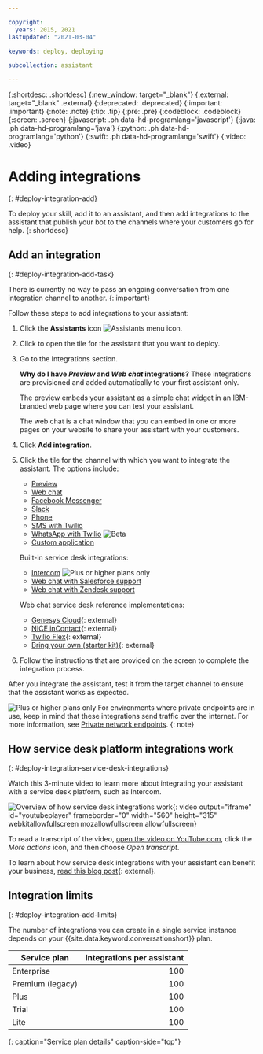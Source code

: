 ```yaml
---

copyright:
  years: 2015, 2021
lastupdated: "2021-03-04"

keywords: deploy, deploying

subcollection: assistant

---
```


{:shortdesc: .shortdesc}
{:new_window: target="_blank"}
{:external: target="_blank" .external}
{:deprecated: .deprecated}
{:important: .important}
{:note: .note}
{:tip: .tip}
{:pre: .pre}
{:codeblock: .codeblock}
{:screen: .screen}
{:javascript: .ph data-hd-programlang='javascript'}
{:java: .ph data-hd-programlang='java'}
{:python: .ph data-hd-programlang='python'}
{:swift: .ph data-hd-programlang='swift'}
{:video: .video}

# Adding integrations
{: #deploy-integration-add}

To deploy your skill, add it to an assistant, and then add integrations to the assistant that publish your bot to the channels where your customers go for help.
{: shortdesc}

## Add an integration
{: #deploy-integration-add-task}

There is currently no way to pass an ongoing conversation from one integration channel to another.
{: important}

Follow these steps to add integrations to your assistant:

1.  Click the **Assistants** icon ![Assistants menu icon](images/nav-ass-icon.png).

1.  Click to open the tile for the assistant that you want to deploy.

1.  Go to the Integrations section.

    **Why do I have *Preview* and *Web chat* integrations?** These integrations are provisioned and added automatically to your first assistant only.
    
    The preview embeds your assistant as a simple chat widget in an IBM-branded web page where you can test your assistant.

    The web chat is a chat window that you can embed in one or more pages on your website to share your assistant with your customers.

1.  Click **Add integration**.

1.  Click the tile for the channel with which you want to integrate the assistant. The options include:

    - [Preview](/docs/assistant?topic=assistant-deploy-web-link)
    - [Web chat](/docs/assistant?topic=assistant-deploy-web-chat)
    - [Facebook Messenger](/docs/assistant?topic=assistant-deploy-facebook)
    - [Slack](/docs/assistant?topic=assistant-deploy-slack)
    - [Phone](/docs/assistant?topic=assistant-deploy-phone)
    - [SMS with Twilio](/docs/assistant?topic=assistant-deploy-sms)
    - [WhatsApp with Twilio](/docs/assistant?topic=assistant-deploy-whatsapp) ![Beta](images/beta.png)
    - [Custom application](/docs/assistant?topic=assistant-deploy-custom-app)

    Built-in service desk integrations:

    - [Intercom](/docs/assistant?topic=assistant-deploy-intercom)  ![Plus or higher plans only](images/plus.png)
    - [Web chat with Salesforce support](/docs/assistant?topic=assistant-deploy-salesforce)
    - [Web chat with Zendesk support](/docs/assistant?topic=assistant-deploy-zendesk)

    Web chat service desk reference implementations:

    - [Genesys Cloud](https://github.com/watson-developer-cloud/assistant-web-chat-service-desk-starter/tree/main/src/middleware/genesys){: external}
    - [NICE inContact](https://github.com/watson-developer-cloud/assistant-web-chat-service-desk-starter/tree/main/src/middleware/incontact){: external}
    - [Twilio Flex](https://github.com/watson-developer-cloud/assistant-web-chat-service-desk-starter/tree/main/src/middleware/flex){: external}
    - [Bring your own (starter kit)](https://github.com/watson-developer-cloud/assistant-web-chat-service-desk-starter){: external}

1.  Follow the instructions that are provided on the screen to complete the integration process.

After you integrate the assistant, test it from the target channel to ensure that the assistant works as expected.

![Plus or higher plans only](images/plus.png) For environments where private endpoints are in use, keep in mind that these integrations send traffic over the internet. For more information, see [Private network endpoints](https://cloud.ibm.com/docs/assistant?topic=assistant-security#security-private-endpoints).
{: note}

## How service desk platform integrations work
{: #deploy-integration-service-desk-integrations}

Watch this 3-minute video to learn more about integrating your assistant with a service desk platform, such as Intercom.

![Overview of how service desk integrations work](https://www.youtube.com/embed/pJSCZLQVgCY){: video output="iframe" id="youtubeplayer" frameborder="0" width="560" height="315" webkitallowfullscreen mozallowfullscreen allowfullscreen}

To read a transcript of the video, [open the video on YouTube.com](https://www.youtube.com/watch?v=pJSCZLQVgCY&feature=emb_imp_woyt), click the *More actions* icon, and then choose *Open transcript*.

To learn about how service desk integrations with your assistant can benefit your business, [read this blog post](https://medium.com/ibm-watson/contact-center-post-394dff427c8){: external}.

## Integration limits
{: #deploy-integration-add-limits}

The number of integrations you can create in a single service instance depends on your {{site.data.keyword.conversationshort}} plan.

| Service plan     | Integrations per assistant |
|------------------|---------------------------:|
| Enterprise       |                        100 |
| Premium (legacy) |                        100 |
| Plus             |                        100 |
| Trial            |                        100 |
| Lite             |                        100 |
{: caption="Service plan details" caption-side="top"}
